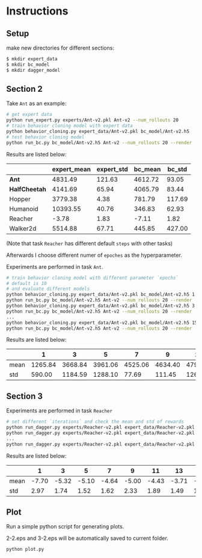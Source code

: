 # Instructions

## Setup

make new directories for different sections:

```bash
$ mkdir expert_data
$ mkdir bc_model
$ mkdir dagger_model
```

## Section 2

Take `Ant` as an example:

```bash
# get expert data
python run_expert.py experts/Ant-v2.pkl Ant-v2 --num_rollouts 20
# train behavior cloning model with expert data
python behavior_cloning.py expert_data/Ant-v2.pkl bc_model/Ant-v2.h5
# test behavior cloning model
python run_bc.py bc_model/Ant-v2.h5 Ant-v2 --num_rollouts 20 --render
```

Results are listed below:

|                 | expert_mean | expert_std | bc_mean | bc_std |
| --------------- | ----------- | ---------- | ------- | ------ |
| **Ant**         | 4831.49     | 121.63     | 4612.72 | 93.05  |
| **HalfCheetah** | 4141.69     | 65.94      | 4065.79 | 83.44  |
| Hopper          | 3779.38     | 4.38       | 781.79  | 117.69 |
| Humanoid        | 10393.55    | 40.76      | 346.83  | 62.93  |
| Reacher         | -3.78       | 1.83       | -7.11   | 1.82   |
| Walker2d        | 5514.88     | 67.71      | 445.85  | 427.00 |

(Note that task `Reacher` has different default `steps` with other tasks)

Afterwards I choose different numer of `epoches` as the hyperparameter.

Experiments are performed in task `Ant`.

```bash
# train behavior cloning model with different parameter `epochs`
# default is 10
# and evaluate different models
python behavior_cloning.py expert_data/Ant-v2.pkl bc_model/Ant-v2.h5 1
python run_bc.py bc_model/Ant-v2.h5 Ant-v2 --num_rollouts 20 --render
python behavior_cloning.py expert_data/Ant-v2.pkl bc_model/Ant-v2.h5 3
python run_bc.py bc_model/Ant-v2.h5 Ant-v2 --num_rollouts 20 --render
...
python behavior_cloning.py expert_data/Ant-v2.pkl bc_model/Ant-v2.h5 15
python run_bc.py bc_model/Ant-v2.h5 Ant-v2 --num_rollouts 20 --render
```
Results are listed below:

|      | 1       | 3       | 5       | 7       | 9       | 11      | 13      | 15      |
| ---- | ------- | ------- | ------- | ------- | ------- | ------- | ------- | ------- |
| mean | 1265.84 | 3668.84 | 3961.06 | 4525.06 | 4634.40 | 4794.22 | 4680.76 | 4780.86 |
| std  | 590.00  | 1184.59 | 1288.10 | 77.69   | 111.45  | 126.88  | 78.30   | 95.73   |

## Section 3

Experiments are performed in task `Reacher`

```bash
# set different `iterations` and check the mean and std of rewards
python run_dagger.py experts/Reacher-v2.pkl expert_data/Reacher-v2.pkl dagger_model Reacher-v2 --num_rollouts=20 --iterations=1
python run_dagger.py experts/Reacher-v2.pkl expert_data/Reacher-v2.pkl dagger_model Reacher-v2 --num_rollouts=20 --iterations=3
...
python run_dagger.py experts/Reacher-v2.pkl expert_data/Reacher-v2.pkl dagger_model Reacher-v2 --num_rollouts=20 --iterations=15
```

Results are listed below:

|      | 1     | 3     | 5     | 7     | 9     | 11    | 13    | 15    |
| ---- | ----- | ----- | ----- | ----- | ----- | ----- | ----- | ----- |
| mean | -7.70 | -5.32 | -5.10 | -4.64 | -5.00 | -4.43 | -3.71 | -3.33 |
| std  | 2.97  | 1.74  | 1.52  | 1.62  | 2.33  | 1.89  | 1.49  | 1.64  |

## Plot

Run a simple python script for generating plots.

2-2.eps and 3-2.eps will be automatically saved to current folder.

```bash
python plot.py
```

